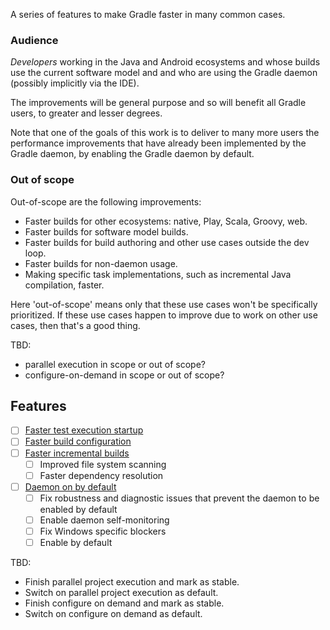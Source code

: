 A series of features to make Gradle faster in many common cases.

### Audience

*Developers* working in the Java and Android ecosystems and whose builds use the
current software model and and who are using the Gradle daemon (possibly implicitly via the IDE). 

The improvements will be general purpose and so will benefit all Gradle users, to greater and lesser degrees.

Note that one of the goals of this work is to deliver to many more users the performance improvements that have already been implemented by the Gradle daemon, by enabling the
Gradle daemon by default.

### Out of scope

Out-of-scope are the following improvements:

- Faster builds for other ecosystems: native, Play, Scala, Groovy, web.
- Faster builds for software model builds.
- Faster builds for build authoring and other use cases outside the dev loop.
- Faster builds for non-daemon usage.
- Making specific task implementations, such as incremental Java compilation, faster.

Here 'out-of-scope' means only that these use cases won't be specifically prioritized. If these use cases happen to improve due to work on other use cases, then that's a good thing. 

TBD: 

- parallel execution in scope or out of scope?
- configure-on-demand in scope or out of scope?

## Features

- [ ] [Faster test execution startup](faster-test-execution-startup)
- [ ] [Faster build configuration](faster-build-configuration)
- [ ] [Faster incremental builds](faster-incremental-builds)
    - [ ] Improved file system scanning
    - [ ] Faster dependency resolution
- [ ] [Daemon on by default](daemon-on-by-default)
    - [ ] Fix robustness and diagnostic issues that prevent the daemon to be enabled by default
    - [ ] Enable daemon self-monitoring
    - [ ] Fix Windows specific blockers
    - [ ] Enable by default
    
TBD:    

- Finish parallel project execution and mark as stable.
- Switch on parallel project execution as default.
- Finish configure on demand and mark as stable.
- Switch on configure on demand as default.
